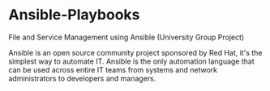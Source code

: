 # Ansible-Playbooks

File and Service Management using Ansible (University Group Project)

Ansible is an open source community project sponsored by Red Hat, it's the simplest way to automate IT. Ansible is the only automation language that can be used across entire IT teams from systems and network administrators to developers and managers.
